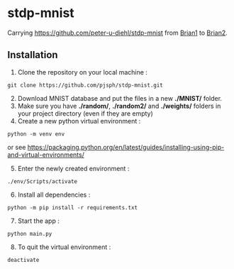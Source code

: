 # stdp-mnist

Carrying <https://github.com/peter-u-diehl/stdp-mnist> from [Brian1](https://github.com/brian-team/brian) to [Brian2](https://github.com/brian-team/brian2).

## Installation

1. Clone the repository on your local machine :
```
git clone https://github.com/pjsph/stdp-mnist.git
```
2. Download MNIST database and put the files in a new **./MNIST/** folder.
3. Make sure you have **./random/**, **./random2/** and **./weights/** folders in your project directory (even if they are empty)
4. Create a new python virtual environment :
```
python -m venv env
```
or see <https://packaging.python.org/en/latest/guides/installing-using-pip-and-virtual-environments/>

5. Enter the newly created environment :
```
./env/Scripts/activate
```
6. Install all dependencies :
```
python -m pip install -r requirements.txt
```
7. Start the app :
```
python main.py
```
8. To quit the virtual environment :
```
deactivate
```

